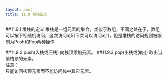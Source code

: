```yaml
---
layout: post
title: 11.9 堆栈定义
---
```

##11.9.1 堆栈的定义
堆栈是一组元素的集合，类似于数组，不同之处在于，数组可以按下标随机访问，这次访问a[5]下次可以访问a[1]，但是堆栈的访问规则被限制为Push和Pop两种操作<br>

##11.9.2 push(入栈或压栈)
向栈顶添加元素。
##11.9.3 pop(出栈或弹出)
取出当前栈顶的元素。<br>
注意：<br>
只能访问栈顶元素而不能访问栈中其它元素。<br>
